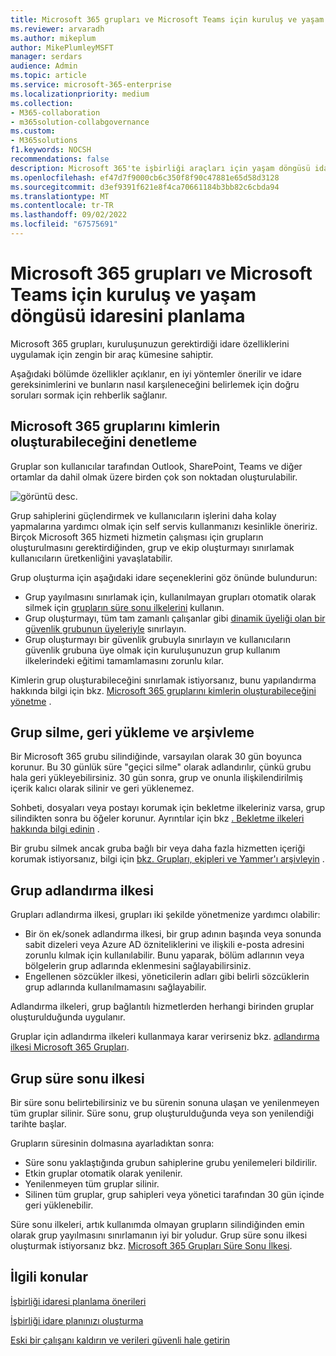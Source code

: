 ```yaml
---
title: Microsoft 365 grupları ve Microsoft Teams için kuruluş ve yaşam döngüsü idaresini planlama
ms.reviewer: arvaradh
ms.author: mikeplum
author: MikePlumleyMSFT
manager: serdars
audience: Admin
ms.topic: article
ms.service: microsoft-365-enterprise
ms.localizationpriority: medium
ms.collection:
- M365-collaboration
- m365solution-collabgovernance
ms.custom:
- M365solutions
f1.keywords: NOCSH
recommendations: false
description: Microsoft 365'te işbirliği araçları için yaşam döngüsü idare seçenekleri hakkında bilgi edin
ms.openlocfilehash: ef47d7f9000cb6c350f8f90c47881e65d58d3128
ms.sourcegitcommit: d3ef9391f621e8f4ca70661184b3bb82c6cbda94
ms.translationtype: MT
ms.contentlocale: tr-TR
ms.lasthandoff: 09/02/2022
ms.locfileid: "67575691"
---
```

# <a name="plan-organization-and-lifecycle-governance-for-microsoft-365-groups-and-microsoft-teams"></a>Microsoft 365 grupları ve Microsoft Teams için kuruluş ve yaşam döngüsü idaresini planlama

Microsoft 365 grupları, kuruluşunuzun gerektirdiği idare özelliklerini uygulamak için zengin bir araç kümesine sahiptir. 

Aşağıdaki bölümde özellikler açıklanır, en iyi yöntemler önerilir ve idare gereksinimlerini ve bunların nasıl karşıleneceğini belirlemek için doğru soruları sormak için rehberlik sağlanır.

## <a name="control-who-can-create-microsoft-365-groups"></a>Microsoft 365 gruplarını kimlerin oluşturabileceğini denetleme

Gruplar son kullanıcılar tarafından Outlook, SharePoint, Teams ve diğer ortamlar da dahil olmak üzere birden çok son noktadan oluşturulabilir.

![görüntü desc.](../media/04.png)

Grup sahiplerini güçlendirmek ve kullanıcıların işlerini daha kolay yapmalarına yardımcı olmak için self servis kullanmanızı kesinlikle öneririz. Birçok Microsoft 365 hizmeti hizmetin çalışması için grupların oluşturulmasını gerektirdiğinden, grup ve ekip oluşturmayı sınırlamak kullanıcıların üretkenliğini yavaşlatabilir.

Grup oluşturma için aşağıdaki idare seçeneklerini göz önünde bulundurun:

- Grup yayılmasını sınırlamak için, kullanılmayan grupları otomatik olarak silmek için [grupların süre sonu ilkelerini](microsoft-365-groups-expiration-policy.md) kullanın.
- Grup oluşturmayı, tüm tam zamanlı çalışanlar gibi [dinamik üyeliği olan bir güvenlik grubunun üyeleriyle](/azure/active-directory/users-groups-roles/groups-create-rule) sınırlayın.
- Grup oluşturmayı bir güvenlik grubuyla sınırlayın ve kullanıcıların güvenlik grubuna üye olmak için kuruluşunuzun grup kullanım ilkelerindeki eğitimi tamamlamasını zorunlu kılar.

Kimlerin grup oluşturabileceğini sınırlamak istiyorsanız, bunu yapılandırma hakkında bilgi için bkz. [Microsoft 365 gruplarını kimlerin oluşturabileceğini yönetme](manage-creation-of-groups.md) .

## <a name="group-delete-restore-and-archiving"></a>Grup silme, geri yükleme ve arşivleme

Bir Microsoft 365 grubu silindiğinde, varsayılan olarak 30 gün boyunca korunur. Bu 30 günlük süre "geçici silme" olarak adlandırılır, çünkü grubu hala geri yükleyebilirsiniz. 30 gün sonra, grup ve onunla ilişkilendirilmiş içerik kalıcı olarak silinir ve geri yüklenemez.

Sohbeti, dosyaları veya postayı korumak için bekletme ilkeleriniz varsa, grup silindikten sonra bu öğeler korunur. Ayrıntılar için bkz [. Bekletme ilkeleri hakkında bilgi edinin](../compliance/retention.md) .

Bir grubu silmek ancak gruba bağlı bir veya daha fazla hizmetten içeriği korumak istiyorsanız, bilgi için [bkz. Grupları, ekipleri ve Yammer'ı arşivleyin](end-life-cycle-groups-teams-sites-yammer.md) .

## <a name="group-naming-policy"></a>Grup adlandırma ilkesi

Grupları adlandırma ilkesi, grupları iki şekilde yönetmenize yardımcı olabilir:

- Bir ön ek/sonek adlandırma ilkesi, bir grup adının başında veya sonunda sabit dizeleri veya Azure AD özniteliklerini ve ilişkili e-posta adresini zorunlu kılmak için kullanılabilir. Bunu yaparak, bölüm adlarının veya bölgelerin grup adlarında eklenmesini sağlayabilirsiniz.
- Engellenen sözcükler ilkesi, yöneticilerin adları gibi belirli sözcüklerin grup adlarında kullanılmamasını sağlayabilir.

Adlandırma ilkeleri, grup bağlantılı hizmetlerden herhangi birinden gruplar oluşturulduğunda uygulanır.

Gruplar için adlandırma ilkeleri kullanmaya karar verirseniz bkz. [adlandırma ilkesi Microsoft 365 Grupları](groups-naming-policy.md).

## <a name="group-expiration-policy"></a>Grup süre sonu ilkesi

Bir süre sonu belirtebilirsiniz ve bu sürenin sonuna ulaşan ve yenilenmeyen tüm gruplar silinir. Süre sonu, grup oluşturulduğunda veya son yenilendiği tarihte başlar.

Grupların süresinin dolmasına ayarladıktan sonra:
- Süre sonu yaklaştığında grubun sahiplerine grubu yenilemeleri bildirilir.
- Etkin gruplar otomatik olarak yenilenir.
- Yenilenmeyen tüm gruplar silinir.
- Silinen tüm gruplar, grup sahipleri veya yönetici tarafından 30 gün içinde geri yüklenebilir.

Süre sonu ilkeleri, artık kullanımda olmayan grupların silindiğinden emin olarak grup yayılmasını sınırlamanın iyi bir yoludur. Grup süre sonu ilkesi oluşturmak istiyorsanız bkz. [Microsoft 365 Grupları Süre Sonu İlkesi](microsoft-365-groups-expiration-policy.md).

## <a name="related-topics"></a>İlgili konular

[İşbirliği idaresi planlama önerileri](collaboration-governance-overview.md#collaboration-governance-planning-recommendations)

[İşbirliği idare planınızı oluşturma](collaboration-governance-first.md)

[Eski bir çalışanı kaldırın ve verileri güvenli hale getirin](/microsoft-365/admin/add-users/remove-former-employee)
